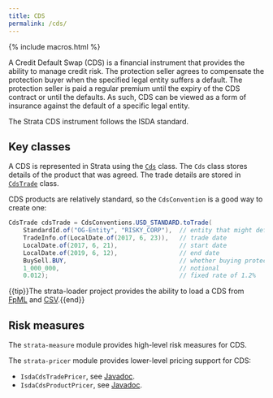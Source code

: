```yaml
---
title: CDS
permalink: /cds/
---
```


{% include macros.html %}

A Credit Default Swap (CDS) is a financial instrument that provides the ability to manage credit risk.
The protection seller agrees to compensate the protection buyer when the specified legal entity suffers a default.
The protection seller is paid a regular premium until the expiry of the CDS contract or until the defaults.
As such, CDS can be viewed as a form of insurance against the default of a specific legal entity.

The Strata CDS instrument follows the ISDA standard.


## Key classes

A CDS is represented in Strata using the [`Cds`]({{site.baseurl}}/apidocs/com/opengamma/strata/product/credit/Cds.html) class.
The `Cds` class stores details of the product that was agreed.
The trade details are stored in [`CdsTrade`]({{site.baseurl}}/apidocs/com/opengamma/strata/product/credit/CdsTrade.html) class.

CDS products are relatively standard, so the `CdsConvention` is a good way to create one:

```java
CdsTrade cdsTrade = CdsConventions.USD_STANDARD.toTrade(
    StandardId.of("OG-Entity", "RISKY_CORP"),  // entity that might default
    TradeInfo.of(LocalDate.of(2017, 6, 23)),   // trade date
    LocalDate.of(2017, 6, 21),                 // start date
    LocalDate.of(2019, 6, 12),                 // end date
    BuySell.BUY,                               // whether buying protection, or selling it
    1_000_000,                                 // notional
    0.012);                                    // fixed rate of 1.2%
```

{{tip}}The strata-loader project provides the ability to load a CDS
from [FpML]({{site.baseurl}}/fpml_loader) and [CSV]({{site.baseurl}}/trade_loader_cds).{{end}}


## Risk measures

The `strata-measure` module provides high-level risk measures for CDS.

The `strata-pricer` module provides lower-level pricing support for CDS:

* `IsdaCdsTradePricer`, see [Javadoc]({{site.baseurl}}/apidocs/com/opengamma/strata/pricer/credit/IsdaCdsTradePricer.html).
* `IsdaCdsProductPricer`, see [Javadoc]({{site.baseurl}}/apidocs/com/opengamma/strata/pricer/credit/IsdaCdsProductPricer.html).
